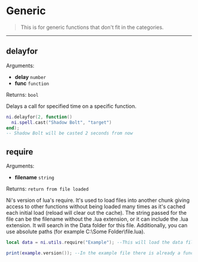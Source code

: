 # Generic

> This is for generic functions that don't fit in the categories.

---

## delayfor

Arguments:

- **delay** `number`
- **func** `function`

Returns: `bool`

Delays a call for specified time on a specific function.

```lua
ni.delayfor(2, function()
  ni.spell.cast("Shadow Bolt", "target")
end);
-- Shadow Bolt will be casted 2 seconds from now
```

## require

Arguments:

- **filename** `string`

Returns: `return from file loaded`

Ni's version of lua's require. It's used to load files into another chunk giving access to other functions without being loaded many times as it's cached each initial load (reload will clear out the cache). The string passed for the file can be the filename without the .lua extension, or it can include the .lua extension. It will search in the Data folder for this file. Additionally, you can use absolute paths (for example C:\Some Folder\file.lua).

```lua
local data = ni.utils.require("Example"); --This will load the data file called Example.lua from the data folder into the local variable data

print(example.version()); --In the example file there is already a function called "version", so here it would print the version
```
